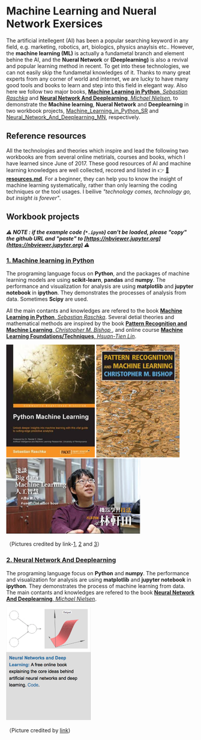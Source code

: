 # Machine Learning and Nueral Network Exersices
The artificial intellegent (AI) has been a popular searching keyword in any field, e.g. marketing, robotics, art, biologics, physics anaylsis etc.. However, the **machine learning (ML)** is actually a fundametal branch and element behine the AI, and the **Nueral Network** or **(Deeplearning)** is also a revival and popular learning method in recent. To get into these technologies, we can not easily skip the fundametal knowledges of it. Thanks to many great experts from any corner of world and internet, we are lucky to have many good tools and books to learn and step into this field in elegant way. Also here we follow two major books, [**Machine Learning in Python**, *Sebastian Raschka*](https://sebastianraschka.com/books.html) and [**Neural Network And Deeplearning**, *Michael Nielsen*](http://neuralnetworksanddeeplearning.com), to demonstrate the **Machine learning**, **Nueral Network** and **Deeplearning** in two workbook projects, [Machine_Learning_in_Python_SR](Machine_Learning_in_Python_SR) and [Neural_Network_And_Deeplearning_MN](Neural_Network_And_Deeplearning_MN), respectively.

## Reference resources
All the technologies and theories which inspire and lead the following two workbooks are from several online metirials, courses and books, which I have learned since June of 2017. These good resources of AI and machine learning knowledges are well collected, recored and listed in :point_right: [:file_folder: **resources.md**](resources.md). For a beginner, they can help you to know the insight of machine learning systematically, rather than only learning the coding techniques or the tool usages. I beilive *"technology comes, technology go, but insight is forever"*.

## Workbook projects
##### :warning: NOTE : if the example code (`*.ipynb`) can't be loaded, please *"copy"* the github URL and *"paste"* to [https://nbviewer.jupyter.org](https://nbviewer.jupyter.org) :warning:

### [**1. Machine learning in Python**](Machine_Learning_in_Python_SR)
The programing language focus on **Python**, and the packages of machine learning models are using **scikit-learn**, **pandas** and **numpy**. The performance and visualization for analysis are using **matplotlib** and **jupyter notebook** in **ipython**. They demonstrates the processes of analysis from data. Sometimes **Scipy** are used.

All the main contants and knowledges are refered to the book [**Machine Learning in Python**, *Sebastian Raschka*](https://sebastianraschka.com/books.html). Several detial theories and mathematical methods are inspired by the book [**Pattern Recognition and Machine Learning**, *Christopher M. Bishop* ](https://books.google.com.tw/books/about/Pattern_Recognition_and_Machine_Learning.html?id=kTNoQgAACAAJ&source=kp_cover&redir_esc=y), and online course [**Machine Learning Foundations/Techniques**, *Hsuan-Tien Lin*](https://www.csie.ntu.edu.tw/~htlin/).

<img src="doc/Python_Machine_Learning_RS.jpeg" height="300"> <img src="doc/Pattern_Recognition_and_Machine_Learning_Bishop.jpeg"  height="300">
<img src="doc/Lin.jpg"  height="200">

（Pictures credited by link-[1](https://books.google.com.tw/books/about/Python_Machine_Learning.html?id=GOVOCwAAQBAJ&source=kp_cover&redir_esc=y), [2](https://books.google.com.tw/books/about/Pattern_Recognition_and_Machine_Learning.html?id=kTNoQgAACAAJ&source=kp_cover&redir_esc=y) and [3](https://www.youtube.com/watch?v=tDq_CSzFRYA&t=7s)）

### [**2. Neural Network And Deeplearning**](Neural_Network_And_Deeplearning_MN)

The programing language focus on **Python** and **numpy**. The performance and visualization for analysis are using **matplotlib** and **jupyter notebook** in **ipython**. They demonstrates the process of machine learning from data. The main contants and knowledges are refered to the book [**Neural Network And Deeplearning**, *Michael Nielsen*](http://neuralnetworksanddeeplearning.com).

<img src="doc/book_cover.png" height="300">

（Picture credited by [link](http://michaelnielsen.org))
